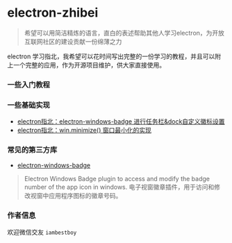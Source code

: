 # electron-zhibei

> 希望可以用简洁精炼的语言，直白的表述帮助其他人学习electron，为开放互联网社区的建设贡献一份绵薄之力

electron 学习指北，我希望可以花时间写出完整的一份学习的教程，并且可以附上一个完整的应用，作为开源项目维护，供大家直接使用。

### 一些入门教程

### 一些基础实现
+ [electron指北：electron-windows-badge 进行任务栏&dock自定义徽标设置](https://github.com/redredredredredred/electron-zhibei/issues/3)
+ [electron指北：win.minimize() 窗口最小化的实现](https://github.com/redredredredredred/electron-zhibei/issues/2)

### 常见的第三方库

+ [electron-windows-badge](https://github.com/viktor-shmigol/electron-windows-badge)
> Electron Windows Badge plugin to access and modify the badge number of the app icon in windows.
电子视窗徽章插件，用于访问和修改视窗中应用程序图标的徽章号码。


### 作者信息

欢迎微信交友 `iambestboy` 
